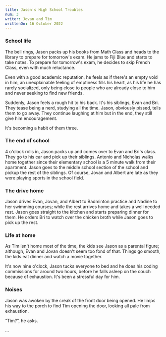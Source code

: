 ```yaml
---
title: Jason's High School Troubles
num: 3
writer: Jovan and Tim
writtenOn: 16 October 2022
---
```


### School life

The bell rings, Jason packs up his books from Math Class and heads to the library to prepare for tomorrow's exam. He jams to Fiji Blue and starts to take notes. To prepare for tomorrow's exam, he decides to skip French Class, even with much reluctance.

Even with a good academic reputation, he feels as if there's an empty void in him, an unexplainable feeling of emptiness fills his heart, as his life he has rarely socialized, only being close to people who are already close to him and never seeking to find new friends.

Suddenly, Jason feels a rough hit to his back. It's his siblings, Evan and Bri. They tease being a nerd, studying all the time. Jason, obviously pissed, tells them to go away. They continue laughing at him but in the end, they still give him encouragement.

It's becoming a habit of them three.

### The end of school

4 o'clock rolls in, Jason packs up and comes over to Evan and Bri's class. They go to his car and pick up their siblings. Antonio and Nicholas walks home together since their elementary school is a 5 minute walk from their apartment. Jason goes to the middle school section of the school and pickup the rest of the siblings. Of course, Jovan and Albert are late as they were playing sports in the school field.

### The drive home

Jason drives Evan, Jovan, and Albert to Badminton practice and Nadine to her swimming courses; while the rest arrives home and takes a well needed rest. Jason goes straight to the kitchen and starts preparing dinner for them. He orders Bri to watch over the chicken broth while Jason goes to pick up the rest.

### Life at home

As Tim isn't home most of the time, the kids see Jason as a parental figure; although, Evan and Jovan doesn't seem too fond of that. Things go smooth, the kids eat dinner and watch a movie together.

It's now nine o'clock, Jason tucks everyone to bed and he does his coding commissions for around two hours, before he falls asleep on the couch because of exhaustion. It's been a stressful day for him.

### Noises

Jason was awoken by the creak of the front door being opened. He limps his way to the porch to find Tim opening the door, looking all pale from exhaustion.

“Tim?”, he asks.

…
